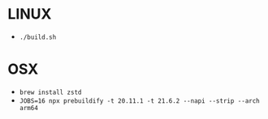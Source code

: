 # LINUX

- `./build.sh`

# OSX

- `brew install zstd`
- `JOBS=16 npx prebuildify -t 20.11.1 -t 21.6.2 --napi --strip --arch arm64`
